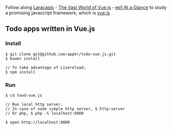 Follow along [Laracasts](https://laracasts.com) - [The Vast World of Vue.js](https://laracasts.com/series/learning-vuejs) - [ep1 At a Glance](https://laracasts.com/series/learning-vuejs/episodes/1) to study a promising javascript framework, which is [vue.js](http://vuejs.org/)

## Todo apps written in Vue.js

### Install

```
$ git clone git@github.com:appkr/todo-vue.js.git
$ bower install

// To take advantage of Livereload,
$ npm install
```

### Run

```
$ cd tood-vue.js

// Run local http server.
// In case of node simple http server, $ http-server
// Or php, $ php -S localhost:8080

$ open http://localhost:8080
```
